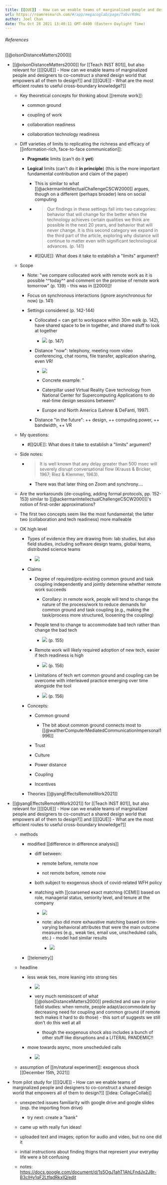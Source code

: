```yaml
---
title: [[QUE]] - How can we enable teams of marginalized people and designers to co-construct a shared design world that empowers all of them to design?
url: https://roamresearch.com/#/app/megacoglab/page/TxbvrRdmi
author: Joel Chan
date: Thu Oct 28 2021 13:40:11 GMT-0400 (Eastern Daylight Time)
---
```




###### References

[[@olsonDistanceMatters2000]]

- [[@olsonDistanceMatters2000]] for [[Teach INST 801]], but also relevant for [[[[QUE]] - How can we enable teams of marginalized people and designers to co-construct a shared design world that empowers all of them to design?]] and [[[[QUE]] - What are the most efficient routes to useful cross-boundary knowledge?]]

    - Key theoretical concepts for thinking about [[remote work]]:

        - common ground

        - coupling of work

        - collaboration readiness

        - collaboration technology readiness

    - Diff varieties of limits to replicating the richness and efficacy of [[information-rich, face-to-face communication]]:

        - **Pragmatic** limits (can't do it __yet__)

        - **Logical** limits (can't do it __in principle__) (this is the more important fundamental contribution and claim of the paper)

            - This is similar to what [[@ackermanIntellectualChallengeCSCW2000]] argues, though on a different (perhaps broader) lens on social computing

            - > Our findings in these settings fall into two categories: behavior that will change for the better when the technology achieves certain qualities we think are possible in the next 20 years, and behavior that will never change. It is this second category we expand in the third part of the article, exploring why distance will continue to matter even with significant technological advances. (p. 141)

            - #[[QUE]]: What does it take to establish a "limits" argument?

    - Scope

        - Note: "we compare collocated work with remote work as it is possible ^^today^^ and comment on the promise of remote work tomorrow" (p. 139) - this was in [[2000]]!

        - Focus on synchronous interactions (ignore asynchronous for now) (p. 141)

        - Settings considered (p. 142-144)

            - Collocated = can get to workspace within 30m walk (p. 142), have shared space to be in together, and shared stuff to look at together

                - ![](https://firebasestorage.googleapis.com/v0/b/firescript-577a2.appspot.com/o/imgs%2Fapp%2Fmegacoglab%2Fcj_o4Oiqwx.png?alt=media&token=fb334ef1-6fb3-4fd1-a499-d317c15d593d) (p. 147)

            - Distance "now": telephony, meeting room video conferencing, chat rooms, file transfer, application sharing, even VR!

                - ![](https://firebasestorage.googleapis.com/v0/b/firescript-577a2.appspot.com/o/imgs%2Fapp%2Fmegacoglab%2Fa9pxAqfkyE.png?alt=media&token=3042ff34-cffa-4862-90c6-d0a4baf79213)

                - Concrete example: "

                - Caterpillar used Virtual Reality Cave technology from National Center for Supercomputing Applications to do real-time design sessions between"

                - Europe and North America (Lehner & DeFanti, 1997).

            - Distance "in the future": ++ design, ++ computing power, ++ bandwidth, ++ VR

    - My questions:

        - #[[QUE]]: What does it take to establish a "limits" argument?

    - Side notes:

        - > It is well known that any delay greater than 500 msec will severely disrupt conversational flow (Krauss & Bricker, 1967; Riez & Klemmer, 1963).

            - There was that later thing on Zoom and synchrony....

    - Are the workarounds (de-coupling, adding formal protocols, pp. 152-153) similar to [[@ackermanIntellectualChallengeCSCW2000]]'s notion of first-order approximations?

    - The first two concepts seem like the most fundamental; the latter two (collaboration and tech readiness) more malleable

    - OK high level

        - Types of evidence they are drawing from: lab studies, but also field studies, including software design teams, global teams, distributed science teams

            - ![](https://firebasestorage.googleapis.com/v0/b/firescript-577a2.appspot.com/o/imgs%2Fapp%2Fmegacoglab%2FXFQBfbR9X1.png?alt=media&token=84f3b762-b675-4f4f-9d37-71c0f597e0c3)

        - Claims

            - Degree of required/pre-existing common ground and task coupling independently and jointly determine whether remote work succeeds

                - Corollary: in remote work, people will tend to change the nature of the process/work to reduce demands for common ground and task coupling (e.g., making the task/process more structured, loosening the coupling)

            - People tend to change to accommodate bad tech rather than change the bad tech

                - ![](https://firebasestorage.googleapis.com/v0/b/firescript-577a2.appspot.com/o/imgs%2Fapp%2Fmegacoglab%2F62ppkGmz09.png?alt=media&token=55da4fdd-b835-4031-b524-75499fac5494) (p. 155)

            - Remote work will likely required adoption of new tech, easier if tech readiness is high

                - ![](https://firebasestorage.googleapis.com/v0/b/firescript-577a2.appspot.com/o/imgs%2Fapp%2Fmegacoglab%2FcVgpuq-2dY.png?alt=media&token=e786bf55-d14d-4b01-bbad-6a5a578b8492) (p. 156)

            - Limitations of tech wrt common ground and coupling can be overcome with interleaved practice emerging over time alongside the tool

                - ![](https://firebasestorage.googleapis.com/v0/b/firescript-577a2.appspot.com/o/imgs%2Fapp%2Fmegacoglab%2FAe4U1ch15L.png?alt=media&token=0e3080e7-0140-4263-91fb-51c4cb070200) (p. 156)

        - Concepts:

            - Common ground

                - The bit about common ground connects most to [[@waltherComputerMediatedCommunicationImpersonal1996]]

            - Trust

            - Culture

            - Power distance

            - Coupling

            - Incentives

        - Theories
[[@yangEffectsRemoteWork2021]]

- [[@yangEffectsRemoteWork2021]] for [[Teach INST 801]], but also relevant for [[[[QUE]] - How can we enable teams of marginalized people and designers to co-construct a shared design world that empowers all of them to design?]] and [[[[QUE]] - What are the most efficient routes to useful cross-boundary knowledge?]]

    - methods

        - modified [[difference in difference analysis]]

            - diff between:

                - remote before, remote now

                - not remote before, remote now

            - both subject to exogenous shock of covid-related WFH policy

            - matching with [[coarsened exact matching (CEM)]] based on role, managerial status, seniority level, and tenure at the company

                - ![](https://firebasestorage.googleapis.com/v0/b/firescript-577a2.appspot.com/o/imgs%2Fapp%2Fmegacoglab%2FtEsSV_MivN.png?alt=media&token=745aaed4-f874-4ca9-a3b1-05553de817cd)

                - note: also did more exhaustive matching based on time-varying behavioral attributes that were the main outcome measures (e.g., weak ties, email use, unscheduled calls, etc.) - model had similar results

                    - ![](https://firebasestorage.googleapis.com/v0/b/firescript-577a2.appspot.com/o/imgs%2Fapp%2Fmegacoglab%2Ftm92sST7r9.png?alt=media&token=0a4d0457-5a98-4ade-9414-60501fd58318)

        - [[telemetry]]

    - headline

        - less weak ties, more leaning into strong ties

            - ![](https://firebasestorage.googleapis.com/v0/b/firescript-577a2.appspot.com/o/imgs%2Fapp%2Fmegacoglab%2F6WGKP3j2FA.png?alt=media&token=b18f58b3-7cc4-4c4f-b38f-03d74d7442eb)

            - very much reminiscent of what [[@olsonDistanceMatters2000]] predicted and saw in prior field studies: when remote, people adapt/accommodate by decreasing need for coupling and common ground (if remote tech makes it hard to do those) - this sort of suggests we still don't do this well at all

                - though the exogenous shock also includes a bunch of other stuff like disruptions and a LITERAL PANDEMIC!!

        - move towards async, more unscheduled calls

            - ![](https://firebasestorage.googleapis.com/v0/b/firescript-577a2.appspot.com/o/imgs%2Fapp%2Fmegacoglab%2FRlYyfsK6B0.png?alt=media&token=7c698206-2669-4e46-9c01-ddc53e1bdfb8)

    - assumption of [[m/natural experiment]]: exogenous shock
[[December 15th, 2021]]

- from pilot study for [[[[QUE]] - How can we enable teams of marginalized people and designers to co-construct a shared design world that empowers all of them to design?]] [[idea: CollageCollab]]

    - unexpected issues familiarity with google drive and google slides (esp. the importing from drive)

        - try next: create a "bank"

    - came up with really fun ideas!

    - uploaded text and images; option for audio and video, but no one did it

    - initial instructions about finding thigns that represent your everyday life were a bit confusing

    - notes: https://docs.google.com/document/d/1s5OgJ1ahT1AhLFndJx2J8r-B3cIHy1qF2LtfqdRkxIQ/edit
